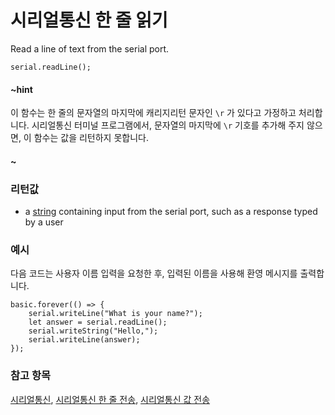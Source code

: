 # 시리얼통신 한 줄 읽기

Read a line of text from the serial port.

```sig
serial.readLine();
```

#### ~hint

이 함수는 한 줄의 문자열의 마지막에 캐리지리턴 문자인 `\r` 가 있다고 가정하고 처리합니다. 시리얼통신 터미널 프로그램에서, 문자열의 마지막에 `\r` 기호를 추가해 주지 않으면, 이 함수는 값을 리턴하지 못합니다.

#### ~

### 리턴값

* a [string](/reference/types/string) containing input from the serial port, such as a response typed by a user

### 예시

다음 코드는 사용자 이름 입력을 요청한 후, 입력된 이름을 사용해 환영 메시지를 출력합니다.

```blocks
basic.forever(() => {
    serial.writeLine("What is your name?");
    let answer = serial.readLine();
    serial.writeString("Hello,");
    serial.writeLine(answer);
});
```

### 참고 항목

[시리얼통신](/device/serial), [시리얼통신 한 줄 전송](/reference/serial/write-line), [시리얼통신 값 전송](/reference/serial/write-value)